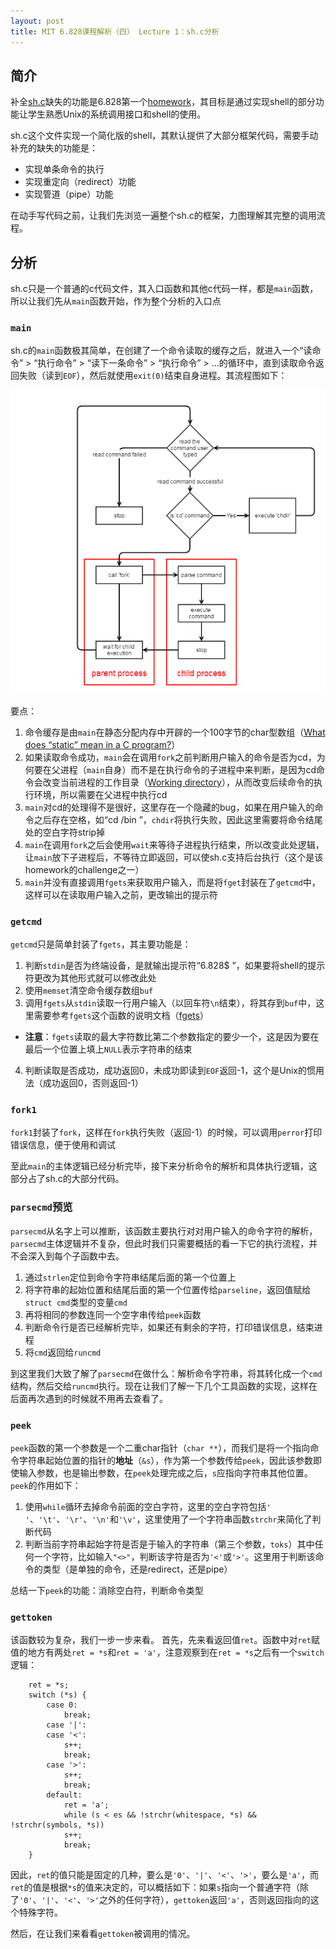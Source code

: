 ```yaml
---
layout: post
title: MIT 6.828课程解析（四） Lecture 1：sh.c分析
---
```


## 简介
补全[sh.c](https://pdos.csail.mit.edu/6.828/2014/homework/sh.c)缺失的功能是6.828第一个[homework](https://pdos.csail.mit.edu/6.828/2014/homework/xv6-shell.html)，其目标是通过实现shell的部分功能让学生熟悉Unix的系统调用接口和shell的使用。

sh.c这个文件实现一个简化版的shell，其默认提供了大部分框架代码，需要手动补充的缺失的功能是：
* 实现单条命令的执行
* 实现重定向（redirect）功能
* 实现管道（pipe）功能

在动手写代码之前，让我们先浏览一遍整个sh.c的框架，力图理解其完整的调用流程。


## 分析
sh.c只是一个普通的c代码文件，其入口函数和其他c代码一样，都是`main`函数，所以让我们先从`main`函数开始，作为整个分析的入口点

### `main`
sh.c的`main`函数极其简单，在创建了一个命令读取的缓存之后，就进入一个“读命令” > “执行命令” > “读下一条命令” > “执行命令” > ...的循环中，直到读取命令返回失败（读到`EOF`），然后就使用`exit(0)`结束自身进程。其流程图如下：

![main](/public/img/main.png)

要点：

1. 命令缓存是由`main`在静态分配内存中开辟的一个100字节的char型数组（[What does “static” mean in a C program?](http://stackoverflow.com/questions/572547/what-does-static-mean-in-a-c-program)）
2. 如果读取命令成功，`main`会在调用`fork`之前判断用户输入的命令是否为cd，为何要在父进程（`main`自身）而不是在执行命令的子进程中来判断，是因为cd命令会改变当前进程的工作目录（[Working directory](https://en.wikipedia.org/wiki/Working_directory)），从而改变后续命令的执行环境，所以需要在父进程中执行cd
3. `main`对cd的处理得不是很好，这里存在一个隐藏的bug，如果在用户输入的命令之后存在空格，如“cd /bin  ”，`chdir`将执行失败，因此这里需要将命令结尾处的空白字符strip掉
4. `main`在调用`fork`之后会使用`wait`来等待子进程执行结束，所以改变此处逻辑，让`main`放下子进程后，不等待立即返回，可以使sh.c支持后台执行（这个是该homework的challenge之一）
5. `main`并没有直接调用`fgets`来获取用户输入，而是将`fget`封装在了`getcmd`中，这样可以在读取用户输入之前，更改输出的提示符

### `getcmd`
`getcmd`只是简单封装了`fgets`，其主要功能是：

1. 判断`stdin`是否为终端设备，是就输出提示符“6.828$ ”，如果要将shell的提示符更改为其他形式就可以修改此处
2. 使用`memset`清空命令缓存数组`buf`
3. 调用`fgets`从`stdin`读取一行用户输入（以回车符`\n`结束），将其存到`buf`中，这里需要参考`fgets`这个函数的说明文档（[fgets](http://pubs.opengroup.org/onlinepubs/009695399/functions/fgets.html)）
  * **注意**：`fgets`读取的最大字符数比第二个参数指定的要少一个，这是因为要在最后一个位置上填上`NULL`表示字符串的结束
4. 判断读取是否成功，成功返回0，未成功即读到`EOF`返回-1，这个是Unix的惯用法（成功返回0，否则返回-1）

### `fork1`
`fork1`封装了`fork`，这样在`fork`执行失败（返回-1）的时候，可以调用`perror`打印错误信息，便于使用和调试

至此`main`的主体逻辑已经分析完毕，接下来分析命令的解析和具体执行逻辑，这部分占了sh.c的大部分代码。

### `parsecmd`预览
`parsecmd`从名字上可以推断，该函数主要执行对对用户输入的命令字符的解析，`parsecmd`主体逻辑并不复杂，但此时我们只需要概括的看一下它的执行流程，并不会深入到每个子函数中去。

1. 通过`strlen`定位到命令字符串结尾后面的第一个位置上
2. 将字符串的起始位置和结尾后面的第一个位置传给`parseline`，返回值赋给`struct cmd`类型的变量`cmd`
3. 再将相同的参数连同一个空字串传给`peek`函数
4. 判断命令行是否已经解析完毕，如果还有剩余的字符，打印错误信息，结束进程
5. 将`cmd`返回给`runcmd`

到这里我们大致了解了`parsecmd`在做什么：解析命令字符串，将其转化成一个`cmd`结构，然后交给`runcmd`执行。现在让我们了解一下几个工具函数的实现，这样在后面再次遇到的时候就不用再去查看了。

### `peek`
`peek`函数的第一个参数是一个二重char指针（`char **`），而我们是将一个指向命令字符串起始位置的指针的**地址**（`&s`），作为第一个参数传给`peek`，因此该参数即使输入参数，也是输出参数，在`peek`处理完成之后，`s`应指向字符串其他位置。
`peek`的作用如下：

1. 使用`while`循环去掉命令前面的空白字符，这里的空白字符包括`' '`、`'\t'`、`'\r'`、`'\n'`和`'\v'`，这里使用了一个字符串函数`strchr`来简化了判断代码
2. 判断当前字符串起始字符是否是于输入的字符串（第三个参数，`toks`）其中任何一个字符，比如输入`"<>"`，判断该字符是否为`'<'`或`'>'`。这里用于判断该命令的类型（是单独的命令，还是redirect，还是pipe）

总结一下`peek`的功能：消除空白符，判断命令类型

### `gettoken`
该函数较为复杂，我们一步一步来看。
首先，先来看返回值`ret`。函数中对`ret`赋值的地方有两处`ret = *s`和`ret = 'a'`，注意观察到在`ret = *s`之后有一个`switch`逻辑：

```
    ret = *s;
    switch (*s) {
        case 0:
            break;
        case '|':
        case '<':
            s++;
            break;
        case '>':
            s++;
            break;
        default:
            ret = 'a';
            while (s < es && !strchr(whitespace, *s) && !strchr(symbols, *s))
            s++;
            break;
    }
```

因此，`ret`的值只能是固定的几种，要么是`'0'`、`'|'`、`'<'`、`'>'`，要么是`'a'`，而`ret`的值是根据`*s`的值来决定的，可以概括如下：如果`s`指向一个普通字符（除了`'0'`、`'|'`、`'<'`、`'>'`之外的任何字符），`gettoken`返回`'a'`，否则返回指向的这个特殊字符。

然后，在让我们来看看`gettoken`被调用的情况。
